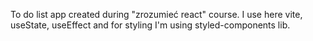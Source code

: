 To do list app created during "zrozumieć react" course. I use here vite, useState, useEffect and for styling I'm using styled-components lib.
